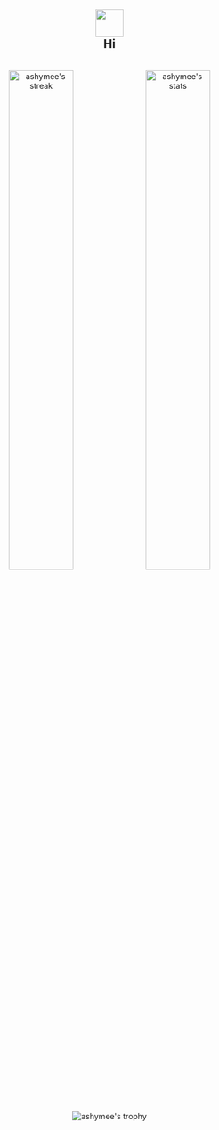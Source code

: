 <h2 align="center">
<img src="https://media.giphy.com/media/hvRJCLFzcasrR4ia7z/giphy.gif" width="50px">
<br/>
Hi
</h2>

<br/>

<div align="center">
  <img src="https://github-readme-streak-stats.herokuapp.com/?user=ashymee&theme=dark" width="48%" alt="ashymee's streak" />
  <img src="https://github-readme-stats.vercel.app/api?username=ashymee&show_icons=true&hide_border=true&theme=dark" width="48%" alt="ashymee's stats" />
  <img src="https://github-profile-trophy.vercel.app/?username=ashymee&rank=S,AAA,AA,A&theme=juicyfresh&margin-w=15" alt="ashymee's trophy" />
</div

